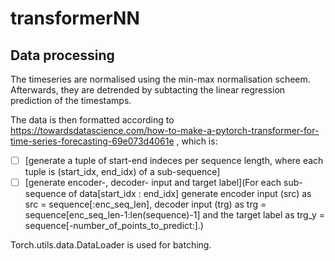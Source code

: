 # transformerNN



## Data processing

The timeseries are normalised using the min-max normalisation scheem. Afterwards, they are detrended by subtacting the linear regression prediction of the timestamps.

The data is then formatted according to https://towardsdatascience.com/how-to-make-a-pytorch-transformer-for-time-series-forecasting-69e073d4061e ,  which is:
 - [ ] [generate a tuple of start-end indeces per sequence length, where each tuple is (start_idx, end_idx) of a sub-sequence]
 - [ ] [generate encoder-, decoder- input and target label](For each sub-sequence of data[start_idx : end_idx] generate encoder input (src) as src = sequence[:enc_seq_len],
decoder input (trg) as trg = sequence[enc_seq_len-1:len(sequence)-1] and the target label as trg_y = sequence[-number_of_points_to_predict:].)

Torch.utils.data.DataLoader is used for batching.




 
